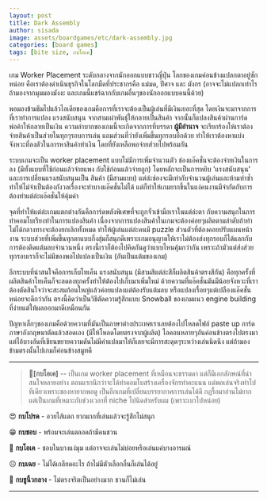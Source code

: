 ```yaml
---
layout: post
title: Dark Assembly
author: sisada
image: assets/boardgames/etc/dark-assembly.jpg
categories: [board games]
tags: [bite size, กบโอเค]
---
```

เกม Worker Placement ระดับกลางจากนักออกแบบชาวญี่ปุ่น โลกของเกมค่อนข้างแปลกตาอยู่ซักหน่อย คือเราต้องดำเนินธุรกิจในโลกมืดที่ประชากรคือ แม่มด, ปีศาจ และ มังกร (อาจจะไม่แปลกเท่าไรถ้ามองจากมุมมองมังงะ และเกมนี้แชร์ฉากกับเกมอื่นๆของนักออกแบบคนนี้ด้วย)

พอมองข้ามธีมไปแล้วไอเดียของเกมคือการที่เราจะต้องเป็นผู้เล่นที่มีเงินเยอะที่สุด โดยเงินจะมาจากการที่เราทำการแปลง แรงสนับสนุน จากสามเผ่าพันธุ์ให้กลายเป็นสินค้า จากนั้นก็แปลงสินค้าผ่านการ์ดพ่อค้าให้กลายเป็นเงิน ความลำบากของเกมนี้จะเกิดจากการที่บรรดา **ผู้มีอำนาจ** จะเรียกร้องให้เราต้องจ่ายสินค้าเป็นส่วยในทุกๆรอบการเล่น แถมส่วนที่ว่ายังเพิ่มขึ้นทุกรอบอีกด้วย ทำให้เราต้องหาแบ่งจังหวะที่ลงตัวในการหาสินค้าทำเงิน โดยที่ยังเหลือพอจ่ายส่วยไปพร้อมกัน

ระบบเกมจะเป็น worker placement แบบไม่มีการเพิ่มจำนวนตัว ช่องแอ๊คชั่นจะต้องจ่ายเงินในการลง (มีทั้งแบบที่ใช้ก่อนแล้วจ่ายแพง กับใช้ก่อนแล้วจ่ายถูก) โดยหลักจะเป็นการหยิบ 'แรงสนับสนุน' และการเปลี่ยนแรงสนับสนุนเป็น สินค้า (มีสามแบบ) แต่ล่ะช่องจะมีเท่ากับจำนวนผู้เล่นและห้ามทำซ้ำทำให้ไม่จำเป็นต้องกังวลเรื่องจะทำบางแอ๊คชั่นไม่ได้ แต่ก็ทำให้เกมยากขึ้นในแง่คนงานมีจำกัดกับการต้องทำแต่ล่ะแอ๊คชั่นให้คุ้มค่า

จุดที่ทำให้แต่ล่ะเกมแตกต่างกันคือการ์ดพลังพิเศษที่จะถูกจั่วเข้ามือเราในแต่ล่ะตา กับความสนุกในการทำคอมโบเรียงท่าในการแปลงสินค้า เนื่องจากการแปลงสินค้าในเกมจะต้องค่อยๆผลิตตามลำดับถ้าทำไม่ได้กลางทางจะต้องยกเลิกทั้งหมด ทำให้ผู้เล่นแต่ล่ะคนมี puzzle ส่วนตัวที่ต้องคอยปรับแผนหน้างาน ระบบส่วยที่เพิ่มขึ้นทุกตาแบบกึ่งสุ่มก็สนุกดีเพราะเกมอนุญาตให้เราไม่ต้องส่งทุกรอบก็ได้แลกกับการต้องติดแต้มลบจำนวนหนึ่ง ตรงนี้เราก็ต้องไปคิดกันดูว่าแบบไหนคุ้มกว่ากัน เพราะถ้ามัวแต่ส่งส่วยทุกรอบเราก็จะไม่มีของพอไปแปลงเป็นเงิน (อันเป็นแต้มของเกม)

อีกระบบที่น่าสนใจคือการเก็บโทเค็น แรงสนับสนุน (มีสามสีแต่ล่ะสีก็ผลิตสินค้าตรงสีกัน) คือทุกครั้งที่ผลิตสินค้าโทเค็นก็จะลดลงทุกครั้งทำให้ต้องไปเก็บมาเพิ่มใหม่ ด้วยความที่แอ๊คชั่นมันมีน้อยจังหวะที่เราต้องตัดสินใจว่าจะสะสมก้อนใหญ่แล้วค่อยแปลงแต่ต้องรับแต้มลบ หรือแปลงเรื่อยๆแต่เปลืองแอ๊คชั่นหน่อยจะดีกว่ากัน ตรงนี้คิดว่าเป็นวิธีตัดความรู้สึกแบบ Snowball ของเกมแนว engine building ที่ง่ายแต่ให้ผลออกมาดีเหมือนกัน

ปัญหาเล็กๆของเกมคือด้วยความที่มันเป็นภาษาต่างประเทศเราเลยต้องไปโหลดไฟล์ paste up การ์ดภาษาอังกฤษมาตัดแล้วสอดเอง (มีให้โหลดโดยตรงจากผู้ผลิต) ไอคอนหลายๆอันค่อนข้างตรงไปตรงมาแต่ไอ้บางอันที่เขียนขยายความดันไม่มีคำแปลมาให้ก็เลยจะมีการสะดุดๆระหว่างเล่นนิดนึง แต่ถ้ามองข้ามตรงนั้นไปเกมก็ค่อนข้างสมูทดี

-----------------------------------------

> 🐸**[กบโอเค]** -- เป็นเกม worker placement ที่เหมือนจะธรรมดา แต่ก็มีเอกลักษณ์ที่น่าสนใจหลายอย่าง ตอนแรกนึกว่าจะได้ทำคอมโบสร้างเครื่องจักรทำคะแนน แต่พอเล่นจริงทำไปทีเดียวเพราะของหายากพอดู เป็นอีกเกมที่เปลี่ยนบรรยากาศการเล่นได้ดี กฎรื้อมาอ่านไม่ยาก แต่เป็นเกมที่เหมาะกับช่วงเวลาที่ niche ไปนิดสำหรับผม (เพราะเบาไปหน่อย)


😍 **กบโปรด** - อวยไส้แตก ยากมากที่เล่นแล้วจะรู้สึกไม่สนุก

😁 **กบชอบ** - พร้อมจะเล่นตลอดถ้ามีคนชวน

🙂 **กบโอเค** - ชอบในบางแง่มุม แต่อาจจะเล่นไม่บ่อยหรือเล่นแค่บางอารมณ์

😐 **กบเฉย** - ไม่ได้เกลียดอะไร ถ้าไม่มีตัวเลือกอื่นก็เล่นได้อยู่

🖕 **กบชูนิ้วกลาง** - ไม่ตรงจริตเป็นอย่างมาก ชวนก็ไม่เล่น



---
